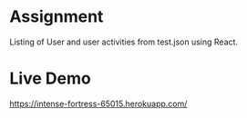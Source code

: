 # Assignment

  Listing of User and user activities from test.json using React.

# Live Demo

  https://intense-fortress-65015.herokuapp.com/